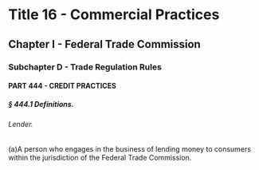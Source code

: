 
# Title 16 - Commercial Practices
## Chapter I - Federal Trade Commission
### Subchapter D - Trade Regulation Rules
#### PART 444 - CREDIT PRACTICES
##### § 444.1 Definitions.
###### Lender.

(a)A person who engages in the business of lending money to consumers within the jurisdiction of the Federal Trade Commission.
